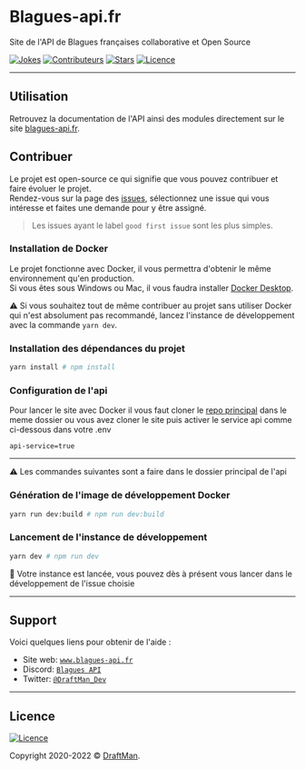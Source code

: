 # Blagues-api.fr

Site de l'API de Blagues françaises collaborative et Open Source

[![Jokes](https://img.shields.io/badge/dynamic/json?color=informational&label=jokes%20&query=%24.count&suffix=%20&url=https%3A%2F%2Fwww.blagues-api.fr%2Fapi%2Fcount)](https://www.blagues-api.fr)
[![Contributeurs](https://img.shields.io/github/contributors/Blagues-API/blagues-api.fr?style=flat)](https://github.com/Blagues-API/blagues-api.fr/graphs/contributors)
[![Stars](https://img.shields.io/github/stars/Blagues-API/blagues-api.fr?style=flat)](https://github.com/Blagues-API/blagues-api.fr/stargazers)
[![Licence](https://img.shields.io/github/license/Blagues-API/blagues-api.fr?style=flat)](https://github.com/Blagues-API/blagues-api.fr/blob/master/LICENCE)

---
## Utilisation

Retrouvez la documentation de l'API ainsi des modules directement sur le site [blagues-api.fr](https://www.blagues-api.fr).

## Contribuer

Le projet est open-source ce qui signifie que vous pouvez contribuer et faire évoluer le projet.<br>
Rendez-vous sur la page des [issues](https://github.com/Blagues-API/blagues-api.fr/issues), sélectionnez une issue qui vous intéresse et faites une demande pour y être assigné.
> Les issues ayant le label `good first issue` sont les plus simples.

### Installation de Docker

Le projet fonctionne avec Docker, il vous permettra d'obtenir le même environnement qu'en production.<br>
Si vous êtes sous Windows ou Mac, il vous faudra installer [Docker Desktop](https://www.docker.com/products/docker-desktop).

⚠️ Si vous souhaitez tout de même contribuer au projet sans utiliser Docker qui n'est absolument pas recommandé, lancez l'instance de développement avec la commande `yarn dev`.

### Installation des dépendances du projet

```bash
yarn install # npm install
```

### Configuration de l'api

Pour lancer le site avec Docker il vous faut cloner le [repo principal](https://github.com/Blagues-API/blagues-api) dans le meme dossier ou vous avez cloner le site puis activer le service api comme ci-dessous dans votre .env

```
api-service=true
```

---
⚠️ Les commandes suivantes sont a faire dans le dossier principal de l'api

### Génération de l'image de développement Docker

```bash
yarn run dev:build # npm run dev:build
```

### Lancement de l'instance de développement

```bash
yarn dev # npm run dev
```

🎉 Votre instance est lancée, vous pouvez dès à présent vous lancer dans le développement de l'issue choisie

---

## Support

Voici quelques liens pour obtenir de l'aide :

- Site web:
  <a href="https://www.blagues-api.fr" target="_blank">`www.blagues-api.fr`</a>
- Discord:
  <a href="https://discord.gg/PPNpVaF" target="_blank">`Blagues API`</a>
- Twitter:
  <a href="http://twitter.com/DraftMan_Dev" target="_blank">`@DraftMan_Dev`</a>

---

## Licence

[![Licence](https://img.shields.io/github/license/Blagues-API/api?style=flat)](https://github.com/Blagues-API/api/blob/master/LICENCE)

Copyright 2020-2022 ©
<a href="https://www.draftman.fr" target="_blank">DraftMan</a>.
